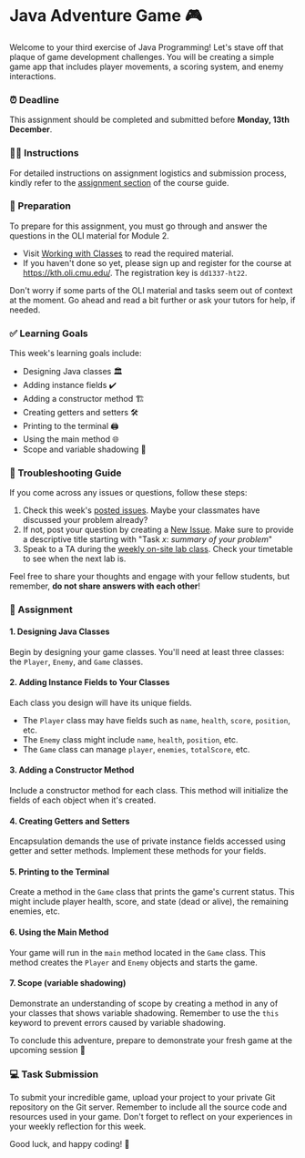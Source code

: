 # Java Adventure Game 🎮

Welcome to your third exercise of Java Programming! Let's stave off that plaque of game development challenges. You will be creating a simple game app that includes player movements, a scoring system, and enemy interactions.

### ⏰ Deadline
This assignment should be completed and submitted before **Monday, 13th December**.

### 👩‍🏫 Instructions
For detailed instructions on assignment logistics and submission process, kindly refer to the [assignment section](https://gits-12.sys.kth.se/inda-21/game-instructions) of the course guide.

### 📝 Preparation
To prepare for this assignment, you must go through and answer the questions in the OLI material for Module 2.

- Visit [Working with Classes](https://kth.oli.cmu.edu/jcourse/webui/syllabus/module.do?context=f0f5a808ac1f78812f2a8re315bac70) to read the required material.
- If you haven't done so yet, please sign up and register for the course at https://kth.oli.cmu.edu/. The registration key is `dd1337-ht22`.

Don't worry if some parts of the OLI material and tasks seem out of context at the moment. Go ahead and read a bit further or ask your tutors for help, if needed.

### ✅ Learning Goals

This week's learning goals include:

* Designing Java classes 🏛
* Adding instance fields ✔️
* Adding a constructor method 🏗
* Creating getters and setters 🛠️
* Printing to the terminal 🖨️
* Using the main method 🌐
* Scope and variable shadowing 🚀

### 🚨 Troubleshooting Guide

If you come across any issues or questions, follow these steps:

1. Check this week's [posted issues](https://gits-15.sys.kth.se/inda-21/help/issues). Maybe your classmates have discussed your problem already?
2. If not, post your question by creating a [New Issue](https://gits-15.sys.kth.se/inda-21/help/issues/new). Make sure to provide a descriptive title starting with "Task *x*: *summary of your problem*"
3. Speak to a TA during the [weekly on-site lab class](https://queue.csc.kth.se/Queue/INDA). Check your timetable to see when the next lab is.

Feel free to share your thoughts and engage with your fellow students, but remember, **do not share answers with each other**!

### 🎲 Assignment

#### 1. Designing Java Classes

Begin by designing your game classes. You'll need at least three classes: the `Player`, `Enemy`, and `Game` classes.

#### 2. Adding Instance Fields to Your Classes

Each class you design will have its unique fields. 

- The `Player` class may have fields such as `name`, `health`, `score`, `position`, etc.
- The `Enemy` class might include `name`, `health`, `position`, etc.
- The `Game` class can manage `player`, `enemies`, `totalScore`, etc.

#### 3. Adding a Constructor Method

Include a constructor method for each class. This method will initialize the fields of each object when it's created.

#### 4. Creating Getters and Setters

Encapsulation demands the use of private instance fields accessed using getter and setter methods. Implement these methods for your fields.

#### 5. Printing to the Terminal

Create a method in the `Game` class that prints the game's current status. This might include player health, score, and state (dead or alive), the remaining enemies, etc.

#### 6. Using the Main Method

Your game will run in the `main` method located in the `Game` class. This method creates the `Player` and `Enemy` objects and starts the game.

#### 7. Scope (variable shadowing)

Demonstrate an understanding of scope by creating a method in any of your classes that shows variable shadowing. Remember to use the `this` keyword to prevent errors caused by variable shadowing.

To conclude this adventure, prepare to demonstrate your fresh game at the upcoming session 🏁

### 💻 Task Submission

To submit your incredible game, upload your project to your private Git repository on the Git server. Remember to include all the source code and resources used in your game. Don't forget to reflect on your experiences in your weekly reflection for this week. 

Good luck, and happy coding! 🎉